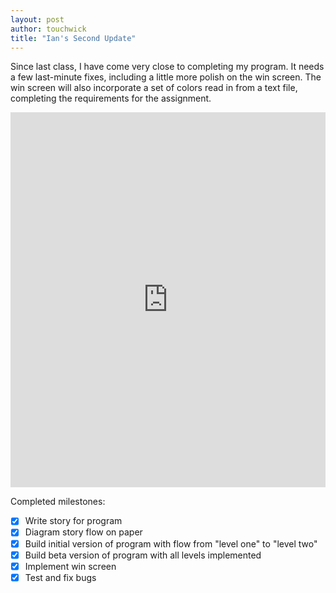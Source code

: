 ```yaml
---
layout: post
author: touchwick
title: "Ian's Second Update"
---
```

Since last class, I have come very close to completing my program. It needs a few last-minute fixes, including a little more polish on the win screen. The win screen will also incorporate a set of colors read in from a text file, completing the requirements for the assignment. 

<iframe src="https://trinket.io/embed/python/bb8f6d00b6" width="100%" height="600" frameborder="0" marginwidth="0" marginheight="0" allowfullscreen></iframe>

Completed milestones:

- [x] Write story for program
- [x] Diagram story flow on paper
- [x] Build initial version of program with flow from "level one" to "level two"
- [x] Build beta version of program with all levels implemented
- [x] Implement win screen
- [x] Test and fix bugs
